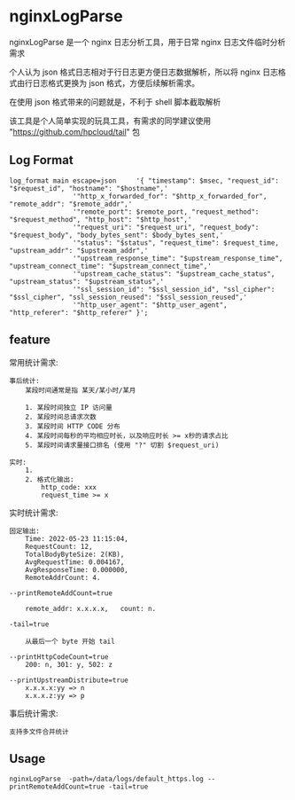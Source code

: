 # nginxLogParse

nginxLogParse 是一个 nginx 日志分析工具，用于日常 nginx 日志文件临时分析需求

个人认为 json 格式日志相对于行日志更方便日志数据解析，所以将 nginx 日志格式由行日志格式更换为 json 格式，方便后续解析需求。

在使用 json 格式带来的问题就是，不利于 shell 脚本截取解析

该工具是个人简单实现的玩具工具，有需求的同学建议使用 "https://github.com/hpcloud/tail" 包

## Log Format

```
log_format main escape=json     '{ "timestamp": $msec, "request_id": "$request_id", "hostname": "$hostname",'
                '"http_x_forwarded_for": "$http_x_forwarded_for", "remote_addr": "$remote_addr",'
                '"remote_port": $remote_port, "request_method": "$request_method", "http_host": "$http_host",'
                '"request_uri": "$request_uri", "request_body": "$request_body", "body_bytes_sent": $body_bytes_sent,'
                '"status": "$status", "request_time": $request_time, "upstream_addr": "$upstream_addr",'
                '"upstream_response_time": "$upstream_response_time", "upstream_connect_time": "$upstream_connect_time",'
                '"upstream_cache_status": "$upstream_cache_status", "upstream_status": "$upstream_status",'
                '"ssl_session_id": "$ssl_session_id", "ssl_cipher": "$ssl_cipher", "ssl_session_reused": "$ssl_session_reused",'
                '"http_user_agent": "$http_user_agent", "http_referer": "$http_referer" }';
```

 
## feature

常用统计需求:

    事后统计:
        某段时间通常是指 某天/某小时/某月
        
        1. 某段时间独立 IP 访问量
        2. 某段时间总请求次数
        3. 某段时间 HTTP CODE 分布
        4. 某段时间每秒的平均相应时长，以及响应时长 >= x秒的请求占比
        5. 某段时间请求量接口排名 (使用 "?" 切割 $request_uri)
        
    实时:
        1. 
        2. 格式化输出:
            http_code: xxx
            request_time >= x
            
        
        
实时统计需求:

    固定输出:
        Time: 2022-05-23 11:15:04, 
        RequestCount: 12, 
        TotalBodyByteSize: 2(KB), 
        AvgRequestTime: 0.004167, 
        AvgResponseTime: 0.000000, 
        RemoteAddrCount: 4.
    
    --printRemoteAddCount=true
    
        remote_addr: x.x.x.x,	count: n.

    -tail=true
        
        从最后一个 byte 开始 tail
        
    --printHttpCodeCount=true
        200: n, 301: y, 502: z

    --printUpstreamDistribute=true
        x.x.x.x:yy => n
        x.x.x.z:yy => p
    
    
事后统计需求:

    支持多文件合并统计


## Usage

`nginxLogParse  -path=/data/logs/default_https.log --printRemoteAddCount=true -tail=true`




